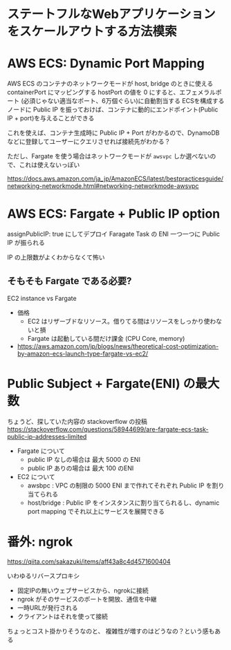 # ステートフルなWebアプリケーションをスケールアウトする方法模索

# AWS ECS: Dynamic Port Mapping

AWS ECS のコンテナのネットワークモードが host, bridge のときに使える
containerPort にマッピングする hostPort の値を 0 にすると、エフェメラルポート (必須じゃない適当なポート、6万個ぐらい)に自動割当する
ECSを構成するノードに Public IP を振っておけば、コンテナに動的にエンドポイント(Public IP + port)を与えることができる

これを使えば、コンテナ生成時に Public IP + Port がわかるので、DynamoDB などに登録してユーザーにクエリさせれば接続先がわかる？


ただし、Fargate を使う場合はネットワークモードが `awsvpc` しか選べないので、これは使えないっぽい


https://docs.aws.amazon.com/ja_jp/AmazonECS/latest/bestpracticesguide/networking-networkmode.html#networking-networkmode-awsvpc

# AWS ECS: Fargate + Public IP option

assignPublicIP: true にしてデプロイ
Faragate Task の ENI 一つ一つに Public IP が振られる

IP の上限数がよくわからなくて怖い

## そもそも Fargate である必要?
EC2 instance vs Fargate
- 価格
  - EC2 はリザーブドなリソース。借りてる間はリソースをしっかり使わないと損
  - Fargate は起動している間だけ課金 (CPU Core, memory)
- https://aws.amazon.com/jp/blogs/news/theoretical-cost-optimization-by-amazon-ecs-launch-type-fargate-vs-ec2/


# Public Subject + Fargate(ENI) の最大数

ちょうど、探していた内容の stackoverflow の投稿
https://stackoverflow.com/questions/58944699/are-fargate-ecs-task-public-ip-addresses-limited

- Fargate について
  - public IP なしの場合は 最大 5000 の ENI
  - public IP ありの場合は 最大 100 のENI
- EC2 について
  - awsbpc : VPC の制限の 5000 ENI まで作れてそれぞれ Public IP を割り当てられる
  - host/bridge : Public IP をインスタンスに割り当てられるし、dynamic port mapping でそれ以上にサービスを展開できる


# 番外: ngrok
https://qiita.com/sakazuki/items/aff43a8c4d4571600404

いわゆるリバースプロキシ
- 固定IPの無いウェブサービスから、ngrokに接続
- ngrok がそのサービスのポートを開放、通信を中継
- 一時URLが発行される
- クライアントはそれを使って接続

ちょっとコスト掛かりそうなのと、
複雑性が増すのはどうなの？という感もある
